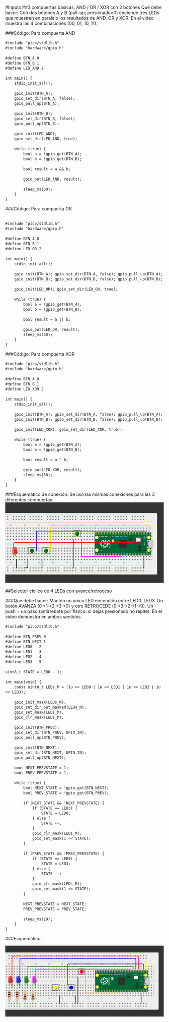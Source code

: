 #Inputs
##3 compuertas básicas, AND / OR / XOR con 2 botones
Qué debe hacer: Con dos botones A y B (pull-up; presionado=0) enciende tres LEDs que muestren en paralelo los resultados de AND, OR y XOR. En el video muestra las 4 combinaciones (00, 01, 10, 11).

###Código: Para compuerta AND

```
#include "pico/stdlib.h"
#include "hardware/gpio.h"

#define BTN_A 0
#define BTN_B 1
#define LED_AND 2

int main() {
    stdio_init_all();

    gpio_init(BTN_A);
    gpio_set_dir(BTN_A, false);
    gpio_pull_up(BTN_A);

    gpio_init(BTN_B);
    gpio_set_dir(BTN_B, false);
    gpio_pull_up(BTN_B);

    gpio_init(LED_AND);
    gpio_set_dir(LED_AND, true);

    while (true) {
        bool a = !gpio_get(BTN_A);
        bool b = !gpio_get(BTN_B);

        bool result = a && b;

        gpio_put(LED_AND, result);

        sleep_ms(50);
    }
}

```
###Código: Para compuerta OR

```

#include "pico/stdlib.h"
#include "hardware/gpio.h"

#define BTN_A 0
#define BTN_B 1
#define LED_OR 2

int main() {
    stdio_init_all();

    gpio_init(BTN_A); gpio_set_dir(BTN_A, false); gpio_pull_up(BTN_A);
    gpio_init(BTN_B); gpio_set_dir(BTN_B, false); gpio_pull_up(BTN_B);

    gpio_init(LED_OR); gpio_set_dir(LED_OR, true);

    while (true) {
        bool a = !gpio_get(BTN_A);
        bool b = !gpio_get(BTN_B);

        bool result = a || b;

        gpio_put(LED_OR, result);
        sleep_ms(50);
    }
}

```
###Código: Para compuerta XOR

```
#include "pico/stdlib.h"
#include "hardware/gpio.h"

#define BTN_A 0
#define BTN_B 1
#define LED_XOR 2

int main() {
    stdio_init_all();

    gpio_init(BTN_A); gpio_set_dir(BTN_A, false); gpio_pull_up(BTN_A);
    gpio_init(BTN_B); gpio_set_dir(BTN_B, false); gpio_pull_up(BTN_B);

    gpio_init(LED_XOR); gpio_set_dir(LED_XOR, true);

    while (true) {
        bool a = !gpio_get(BTN_A);
        bool b = !gpio_get(BTN_B);

        bool result = a ^ b;

        gpio_put(LED_XOR, result);
        sleep_ms(50);
    }
}

```
###Esquemático de conexión: Se usó las mismas conexiones para las 3 diferentes compuertas.
![Diagrama del sistema](ANDORXOR.png)

##Selector cíclico de 4 LEDs con avance/retroceso

###Que debe hacer: Mantén un único LED encendido entre LED0..LED3. Un botón AVANZA (0→1→2→3→0) y otro RETROCEDE (0→3→2→1→0). Un push = un paso (antirrebote por flanco: si dejas presionado no repite). En el video demuestra en ambos sentidos.

```
#include "pico/stdlib.h"

#define BTN_PREV 0      
#define BTN_NEXT 1    
#define LED0   2
#define LED1   3
#define LED2   4
#define LED3   5

uint8_t STATE = LED0 - 1;

int main(void) {
    const uint8_t LEDs_M = (1u << LED0 | 1u << LED1 | 1u << LED2 | 1u << LED3);

    gpio_init_mask(LEDs_M);
    gpio_set_dir_out_masked(LEDs_M);
    gpio_set_mask(LEDs_M);   
    gpio_clr_mask(LEDs_M);

    gpio_init(BTN_PREV);
    gpio_set_dir(BTN_PREV, GPIO_IN);
    gpio_pull_up(BTN_PREV);

    gpio_init(BTN_NEXT);
    gpio_set_dir(BTN_NEXT, GPIO_IN);
    gpio_pull_up(BTN_NEXT);

    bool NEXT_PREVSTATE = 1;
    bool PREV_PREVSTATE = 1;

    while (true) {
        bool NEXT_STATE = !gpio_get(BTN_NEXT);
        bool PREV_STATE = !gpio_get(BTN_PREV);

        if (NEXT_STATE && !NEXT_PREVSTATE) {
            if (STATE == LED3) {
                STATE = LED0;
            } else {
                STATE ++;
            }
            gpio_clr_mask(LEDs_M);                
            gpio_set_mask(1 << STATE);              
        }

        if (PREV_STATE && !PREV_PREVSTATE) {
            if (STATE == LED0) {
                STATE = LED3;
            } else {
                STATE --;
            }
            gpio_clr_mask(LEDs_M);                
            gpio_set_mask(1 << STATE);              
        }

        NEXT_PREVSTATE = NEXT_STATE;
        PREV_PREVSTATE = PREV_STATE;

        sleep_ms(10);
    }
}
```
###Esquemático:

![Diagrama del sistema](T3E2.png)

